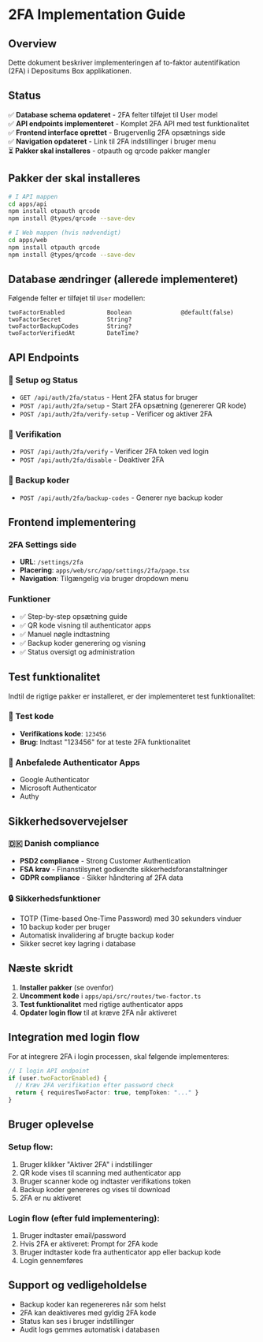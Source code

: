 # 2FA Implementation Guide

## Overview
Dette dokument beskriver implementeringen af to-faktor autentifikation (2FA) i Depositums Box applikationen.

## Status
✅ **Database schema opdateret** - 2FA felter tilføjet til User model  
✅ **API endpoints implementeret** - Komplet 2FA API med test funktionalitet  
✅ **Frontend interface oprettet** - Brugervenlig 2FA opsætnings side  
✅ **Navigation opdateret** - Link til 2FA indstillinger i bruger menu  
⏳ **Pakker skal installeres** - otpauth og qrcode pakker mangler

## Pakker der skal installeres

```bash
# I API mappen
cd apps/api
npm install otpauth qrcode
npm install @types/qrcode --save-dev

# I Web mappen (hvis nødvendigt)
cd apps/web
npm install otpauth qrcode
npm install @types/qrcode --save-dev
```

## Database ændringer (allerede implementeret)

Følgende felter er tilføjet til `User` modellen:
```prisma
twoFactorEnabled            Boolean              @default(false)
twoFactorSecret             String?
twoFactorBackupCodes        String?
twoFactorVerifiedAt         DateTime?
```

## API Endpoints

### 🔧 Setup og Status
- `GET /api/auth/2fa/status` - Hent 2FA status for bruger
- `POST /api/auth/2fa/setup` - Start 2FA opsætning (genererer QR kode)
- `POST /api/auth/2fa/verify-setup` - Verificer og aktiver 2FA

### 🔐 Verifikation
- `POST /api/auth/2fa/verify` - Verificer 2FA token ved login
- `POST /api/auth/2fa/disable` - Deaktiver 2FA

### 🔑 Backup koder
- `POST /api/auth/2fa/backup-codes` - Generer nye backup koder

## Frontend implementering

### 2FA Settings side
- **URL**: `/settings/2fa`
- **Placering**: `apps/web/src/app/settings/2fa/page.tsx`
- **Navigation**: Tilgængelig via bruger dropdown menu

### Funktioner
- ✅ Step-by-step opsætning guide
- ✅ QR kode visning til authenticator apps
- ✅ Manuel nøgle indtastning
- ✅ Backup koder generering og visning
- ✅ Status oversigt og administration

## Test funktionalitet

Indtil de rigtige pakker er installeret, er der implementeret test funktionalitet:

### 🧪 Test kode
- **Verifikations kode**: `123456`
- **Brug**: Indtast "123456" for at teste 2FA funktionalitet

### 📱 Anbefalede Authenticator Apps
- Google Authenticator
- Microsoft Authenticator  
- Authy

## Sikkerhedsovervejelser

### 🇩🇰 Danish compliance
- **PSD2 compliance** - Strong Customer Authentication
- **FSA krav** - Finanstilsynet godkendte sikkerhedsforanstaltninger
- **GDPR compliance** - Sikker håndtering af 2FA data

### 🔒 Sikkerhedsfunktioner
- TOTP (Time-based One-Time Password) med 30 sekunders vinduer
- 10 backup koder per bruger
- Automatisk invalidering af brugte backup koder
- Sikker secret key lagring i database

## Næste skridt

1. **Installer pakker** (se ovenfor)
2. **Uncomment kode** i `apps/api/src/routes/two-factor.ts`
3. **Test funktionalitet** med rigtige authenticator apps
4. **Opdater login flow** til at kræve 2FA når aktiveret

## Integration med login flow

For at integrere 2FA i login processen, skal følgende implementeres:

```typescript
// I login API endpoint
if (user.twoFactorEnabled) {
  // Kræv 2FA verifikation efter password check
  return { requiresTwoFactor: true, tempToken: "..." }
}
```

## Bruger oplevelse

### Setup flow:
1. Bruger klikker "Aktiver 2FA" i indstillinger
2. QR kode vises til scanning med authenticator app
3. Bruger scanner kode og indtaster verifikations token
4. Backup koder genereres og vises til download
5. 2FA er nu aktiveret

### Login flow (efter fuld implementering):
1. Bruger indtaster email/password
2. Hvis 2FA er aktiveret: Prompt for 2FA kode
3. Bruger indtaster kode fra authenticator app eller backup kode
4. Login gennemføres

## Support og vedligeholdelse

- Backup koder kan regenereres når som helst
- 2FA kan deaktiveres med gyldig 2FA kode
- Status kan ses i bruger indstillinger
- Audit logs gemmes automatisk i databasen